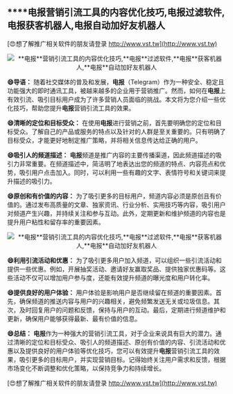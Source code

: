 ## ****电报**营销引流工具的内容优化技巧,**电报**过滤软件,**电报**获客机器人,**电报**自动加好友机器人**

[😍想了解推广相关软件的朋友请登录 http://www.vst.tw](http://www.vst.tw)

 <center><img src="https://vst.tw/MP4/tuiguang/png/8.png" alt="**电报**营销引流工具的内容优化技巧,**电报**过滤软件,**电报**获客机器人,**电报**自动加好友机器人"></center>

**😄导语：**
随着社交媒体的普及和发展，**电报**（Telegram）作为一种安全、稳定且功能强大的即时通讯工具，被越来越多的企业用于营销推广。然而，如何在**电报**上有效引流、吸引目标用户成为了许多营销人员面临的挑战。本文将为您介绍一些优化技巧，帮助您提升**电报**营销引流工具的效果。

**😄清晰的定位和目标受众：**
在使用**电报**进行营销之前，首先要明确您的定位和目标受众。了解自己的产品或服务的特点以及针对的人群是至关重要的。只有明确了目标受众，才能更好地制定推广策略，并将相关信息传达给正确的用户。

**😄吸引人的频道描述：**
**电报**频道是推广内容的主要传播渠道，因此频道描述的吸引力非常重要。在频道描述中，简洁明了地表达出您的频道的特点、内容亮点和优势，吸引用户点击加入。同时，可以利用一些有趣的文字、表情符号和关键词来提升描述的吸引力。

**😄原创和有价值的内容：**
为了吸引更多的目标用户，频道内容必须是原创且有价值的。通过发布高质量的文章、独家资讯、行业分析、实用技巧等内容，吸引用户对频道产生兴趣，并持续关注和参与互动。此外，定期更新和维护频道的内容也是提升用户粘性和留存率的重要因素。

 <center><img src="https://vst.tw/MP4/tuiguang/png/3.png" alt="**电报**营销引流工具的内容优化技巧,**电报**过滤软件,**电报**获客机器人,**电报**自动加好友机器人"></center>

**😄利用引流活动和优惠：**
为了吸引更多用户加入频道，可以组织一些引流活动和提供一些优惠。例如，开展抽奖活动、邀请好友赢取奖品、提供独家优惠码等。这些活动不仅可以增加用户参与度，还能有效提升频道的曝光度和用户转化率。

**😄提供良好的用户体验：**
用户体验是影响用户是否继续留在频道的重要因素。首先，确保频道的推送内容与用户的兴趣相关，避免频繁发送无关或垃圾信息。其次，及时回复用户的问题和反馈，保持与用户的互动。最后，定期进行频道维护和更新，确保用户能够获得最新、最有价值的信息。

**😄总结：**
**电报**作为一种强大的营销引流工具，对于企业来说具有巨大的潜力。通过清晰的定位和目标受众、吸引人的频道描述、原创有价值的内容、引流活动和优惠以及提供良好的用户体验等优化技巧，您可以有效提升**电报**营销引流工具的效果，吸引更多的目标用户，并实现营销目标。记得始终关注用户需求和反馈，根据市场变化不断调整和优化策略，以保持竞争力和持续增长。

[😍想了解推广相关软件的朋友请登录 http://www.vst.tw](http://www.vst.tw)



